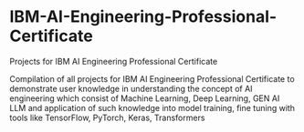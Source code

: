 # IBM-AI-Engineering-Professional-Certificate

Projects for IBM AI Engineering Professional Certificate

Compilation of all projects for IBM AI Engineering Professional Certificate to demonstrate user knowledge in understanding the concept of AI engineering which consist of Machine Learning, Deep Learning, GEN AI LLM and application of such knowledge into model training, fine tuning with tools like TensorFlow, PyTorch, Keras, Transformers
